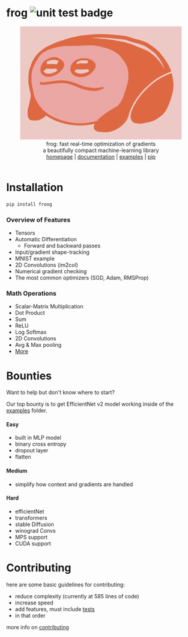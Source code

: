 # frog <img src="https://github.com/kevbuh/frog/actions/workflows/test.yml/badge.svg" alt="unit test badge" >
<div align="center" >
  <img src="https://raw.githubusercontent.com/kevbuh/frog/main/assets/froog.jpeg" alt="froog the frog" height="300">
  <br/>
  frog: fast real-time optimization of gradients 
  <br/>
  a beautifully compact machine-learning library
  <br/>
  <a href="https://github.com/kevbuh/frog">homepage</a> | <a href="https://github.com/kevbuh/frog/tree/main/docs">documentation</a> | <a href="https://github.com/kevbuh/frog/tree/main/examples">examples</a> | <a href="https://pypi.org/project/froog/">pip</a>
  <br/>
  <br/>
</div>

<!-- modern ml development is unintuitive, time consuming, and unaccessible. why not make it possible for anyone to build? -->
# Installation
```bash
pip install froog
```

### Overview of Features
- Tensors
- Automatic Differentiation
    - Forward and backward passes
- Input/gradient shape-tracking
- MNIST example
- 2D Convolutions (im2col)
- Numerical gradient checking
- The most common optimizers (SGD, Adam, RMSProp)

### Math Operations
- Scalar-Matrix Multiplication
- Dot Product
- Sum
- ReLU
- Log Softmax
- 2D Convolutions
- Avg & Max pooling
- <a href="https://github.com/kevbuh/frog/blob/main/frog/ops.py">More</a> 

# Bounties
Want to help but don't know where to start? 

Our top bounty is to get EfficientNet v2 model working inside of the <a href="https://github.com/kevbuh/frog/tree/main/examples">examples</a> folder.

#### Easy
- built in MLP model
- binary cross entropy
- dropout layer
- flatten
#### Medium
- simplify how context and gradients are handled
#### Hard
- efficientNet
- transformers
- stable Diffusion
- winograd Convs
- MPS support
- CUDA support

# Contributing
here are some basic guidelines for contributing:
* reduce complexity (currently at 585 lines of code)
* increase speed
* add features, must include <a href="https://github.com/kevbuh/frog/tree/main/tests">tests</a>
* in that order

more info on <a href="https://github.com/kevbuh/frog/blob/main/docs/contributing.md">contributing</a>